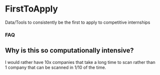# FirstToApply
Data/Tools to consistently be the first to apply to competitive internships


### FAQ

## Why is this so computationally intensive?

I would rather have 10x companies that take a long time to scan rather than 1 company that can be scanned in 1/10 of the time.  


